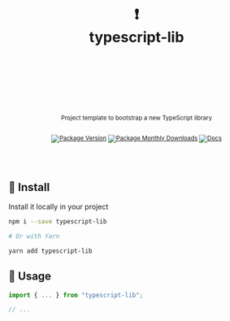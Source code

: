 <div align="center">
  <h1>
    <br/>
    <br/>
    ❗
    <br />
    typescript-lib
    <br />
    <br />
    <br />
    <br />
  </h1>
  <sup>
    <br />
    Project template to bootstrap a new TypeScript library</em>
    <br />
    <br />
  
[![Package Version](https://img.shields.io/npm/v/typescript-lib?label=%20&style=for-the-badge)](https://www.npmjs.com/package/typescript-lib)
[![Package Monthly Downloads](https://img.shields.io/npm/dm/typescript-lib?color=blue&label=%20&style=for-the-badge)](https://www.npmjs.com/package/typescript-lib)
[![Docs](https://img.shields.io/badge/-Docs-blue.svg?style=for-the-badge)](https://github.com/nurodev/typescript-lib)

  </sup>
  <br />
  <br />
</div>

## 🚀 Install

Install it locally in your project

```bash
npm i --save typescript-lib

# Or with Yarn

yarn add typescript-lib
```

## 🦄 Usage

```typescript
import { ... } from "typescript-lib";

// ...
```
